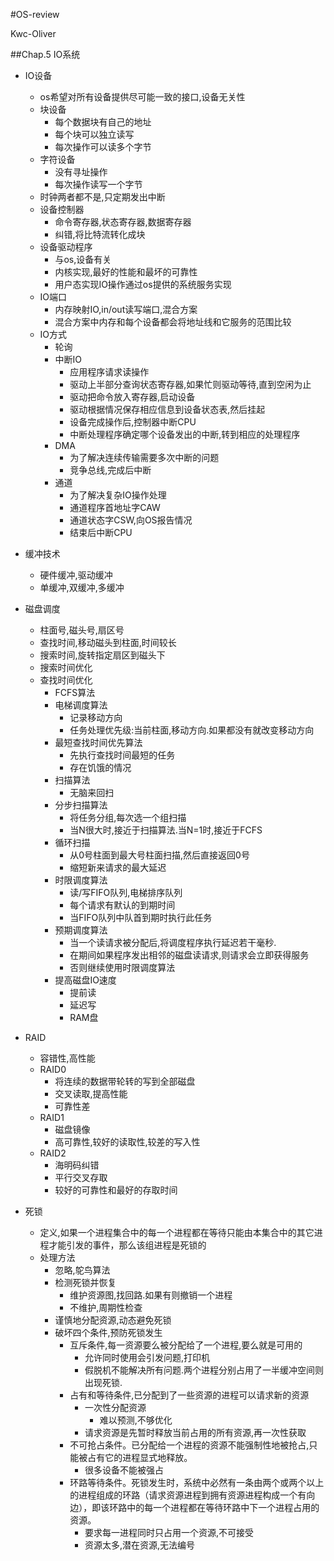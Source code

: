 #OS-review

Kwc-Oliver

##Chap.5 IO系统

* IO设备
    * os希望对所有设备提供尽可能一致的接口,设备无关性
    * 块设备
        * 每个数据块有自己的地址
        * 每个块可以独立读写
        * 每次操作可以读多个字节
    * 字符设备
        * 没有寻址操作
        * 每次操作读写一个字节
    * 时钟两者都不是,只定期发出中断
    * 设备控制器
        * 命令寄存器,状态寄存器,数据寄存器
        * 纠错,将比特流转化成块
    * 设备驱动程序
        * 与os,设备有关
        * 内核实现,最好的性能和最坏的可靠性
        * 用户态实现IO操作通过os提供的系统服务实现
    * IO端口
        * 内存映射IO,in/out读写端口,混合方案
        * 混合方案中内存和每个设备都会将地址线和它服务的范围比较
    * IO方式
        * 轮询
        * 中断IO
            * 应用程序请求读操作
            * 驱动上半部分查询状态寄存器,如果忙则驱动等待,直到空闲为止
            * 驱动把命令放入寄存器,启动设备
            * 驱动根据情况保存相应信息到设备状态表,然后挂起
            * 设备完成操作后,控制器中断CPU
            * 中断处理程序确定哪个设备发出的中断,转到相应的处理程序
        * DMA
            *  为了解决连续传输需要多次中断的问题
            *  竞争总线,完成后中断
        * 通道
            * 为了解决复杂IO操作处理
            * 通道程序首地址字CAW
            * 通道状态字CSW,向OS报告情况
            * 结束后中断CPU
* 缓冲技术
    * 硬件缓冲,驱动缓冲
    * 单缓冲,双缓冲,多缓冲
* 磁盘调度
    * 柱面号,磁头号,扇区号
    * 查找时间,移动磁头到柱面,时间较长
    * 搜索时间,旋转指定扇区到磁头下
    * 搜索时间优化
    * 查找时间优化
        * FCFS算法
        * 电梯调度算法
            * 记录移动方向
            * 任务处理优先级:当前柱面,移动方向.如果都没有就改变移动方向
        * 最短查找时间优先算法
            * 先执行查找时间最短的任务
            * 存在饥饿的情况
        * 扫描算法
            * 无脑来回扫
        * 分步扫描算法
            * 将任务分组,每次选一个组扫描
            * 当N很大时,接近于扫描算法.当N=1时,接近于FCFS
        * 循环扫描
            * 从0号柱面到最大号柱面扫描,然后直接返回0号
            * 缩短新来请求的最大延迟
        * 时限调度算法
            * 读/写FIFO队列,电梯排序队列
            * 每个请求有默认的到期时间
            * 当FIFO队列中队首到期时执行此任务
        * 预期调度算法
            * 当一个读请求被分配后,将调度程序执行延迟若干毫秒.
            * 在期间如果程序发出相邻的磁盘读请求,则请求会立即获得服务
            * 否则继续使用时限调度算法
        * 提高磁盘IO速度
            * 提前读
            * 延迟写
            * RAM盘

* RAID
    * 容错性,高性能
    * RAID0
        * 将连续的数据带轮转的写到全部磁盘
        * 交叉读取,提高性能
        * 可靠性差
    * RAID1
        * 磁盘镜像
        * 高可靠性,较好的读取性,较差的写入性
    * RAID2
        * 海明码纠错
        * 平行交叉存取
        * 较好的可靠性和最好的存取时间

* 死锁
    * 定义,如果一个进程集合中的每一个进程都在等待只能由本集合中的其它进程才能引发的事件，那么该组进程是死锁的
    * 处理方法
        * 忽略,鸵鸟算法
        * 检测死锁并恢复
            * 维护资源图,找回路.如果有则撤销一个进程
            * 不维护,周期性检查
        * 谨慎地分配资源,动态避免死锁            
        * 破坏四个条件,预防死锁发生
            * 互斥条件,每一资源要么被分配给了一个进程,要么就是可用的
                * 允许同时使用会引发问题,打印机
                * 假脱机不能解决所有问题.两个进程分别占用了一半缓冲空间则出现死锁.
            * 占有和等待条件,已分配到了一些资源的进程可以请求新的资源
                * 一次性分配资源
                    * 难以预测,不够优化
                * 请求资源是先暂时释放当前占用的所有资源,再一次性获取
            * 不可抢占条件。已分配给一个进程的资源不能强制性地被抢占,只能被占有它的进程显式地释放。
                * 很多设备不能被强占
            * 环路等待条件。死锁发生时，系统中必然有一条由两个或两个以上的进程组成的环路（请求资源进程到拥有资源进程构成一个有向边），即该环路中的每一个进程都在等待环路中下一个进程占用的资源。
                * 要求每一进程同时只占用一个资源,不可接受
                * 资源太多,潜在资源,无法编号


